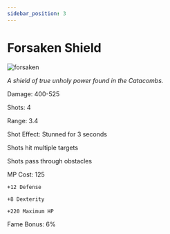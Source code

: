 ```yaml
---
sidebar_position: 3
---
```


# Forsaken Shield

![forsaken](https://vwiki.valorserver.com/api/item/picture/forsaken%20shield)

<i>A shield of true unholy power found in the Catacombs.</i>

Damage: 400-525

Shots: 4

Range: 3.4

Shot Effect: Stunned for 3 seconds

Shots hit multiple targets

Shots pass through obstacles

MP Cost: 125

    +12 Defense
    
    +8 Dexterity
    
    +220 Maximum HP

Fame Bonus: 6%
